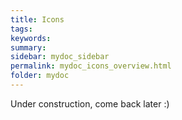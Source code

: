 ```yaml
---
title: Icons
tags:
keywords:
summary: 
sidebar: mydoc_sidebar
permalink: mydoc_icons_overview.html
folder: mydoc
---
```


Under construction, come back later :)

